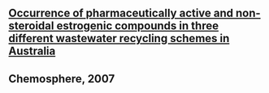 ## [Occurrence of pharmaceutically active and non-steroidal estrogenic compounds in three different wastewater recycling schemes in Australia](https://www.sciencedirect.com/science/article/pii/S0045653507005966?via%3Dihub)

## Chemosphere, 2007

